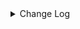 <details><summary> Change Log </summary>

| Change | Commit | Version |
| --- | --- | --- |
|fix code style|https://github.com/apache/seatunnel/commit/d62342aa5| dev |
|[maven-release-plugin] prepare for next development iteration|https://github.com/apache/seatunnel/commit/dca66b78d| dev |
|[maven-release-plugin] prepare release 2.3.10|https://github.com/apache/seatunnel/commit/5c8a4c03d|2.3.10|
|Revert &quot; [improve] update localfile connector config&quot; (#9018)|https://github.com/apache/seatunnel/commit/cdc79e13a|2.3.10|
| [improve] update localfile connector config (#8765)|https://github.com/apache/seatunnel/commit/def369a85|2.3.10|
|[Fix][File]use common-csv to read csv file (#8919)|https://github.com/apache/seatunnel/commit/3e64a4283|2.3.10|
|[Improve][connector-file-base] Improved multiple table file source allocation algorithm for subtasks (#8878)|https://github.com/apache/seatunnel/commit/44a12cc55|2.3.10|
|[Fix][Connector-File] Fix conflicting `file_format_type` requirement (#8823)|https://github.com/apache/seatunnel/commit/6e0d630f7|2.3.10|
|[Feature][Connector-V2] Add `filename_extension` parameter for read/write file (#8769)|https://github.com/apache/seatunnel/commit/78b23c0ef|2.3.10|
|[Improve][Connector-V2] Improve orc read error message (#8751)|https://github.com/apache/seatunnel/commit/d66d9dc9c|2.3.10|
|[Improve] restruct connector common options (#8634)|https://github.com/apache/seatunnel/commit/f3499a6ee|2.3.10|
|[Fix][Connector-V2] User selects csv string pattern (#8572)|https://github.com/apache/seatunnel/commit/227a11f5a|2.3.10|
|[Fix][Connector-V2] Fix CSV String type write type (#8499)|https://github.com/apache/seatunnel/commit/9268f5a25|2.3.10|
|[Fix][File] Fix Multi-file with binary format synchronization failed (#8546)|https://github.com/apache/seatunnel/commit/6e4ee468a|2.3.10|
|[Feature][Connector-V2] Support create emtpy file when no data (#8543)|https://github.com/apache/seatunnel/commit/275db7891|2.3.10|
|[Feature][Connector-V2] Support single file mode in file sink (#8518)|https://github.com/apache/seatunnel/commit/e893deed5|2.3.10|
|[Improve][Connector-file-base] Improved file allocation algorithm for subtasks. (#8453)|https://github.com/apache/seatunnel/commit/d61cba233|2.3.9|
|[Bug] [connector-file] When the data source field is less than the target (Hive) field，it will throw null pointer exception#8150 (#8200)|https://github.com/apache/seatunnel/commit/25b8a02b7|2.3.9|
|[Fix] Set all snappy dependency use one version (#8423)|https://github.com/apache/seatunnel/commit/3ac977c8d|2.3.9|
|[Improve][Connector][Hive] skip temporary hidden directories (#8402)|https://github.com/apache/seatunnel/commit/9fdedc487|2.3.9|
|[Feature][Connector-V2] Support use EasyExcel as read excel engine (#8064)|https://github.com/apache/seatunnel/commit/b8e1177fc|2.3.9|
|[BugFix][Excel] Fix read formulas/number cell value of excel (#8316)|https://github.com/apache/seatunnel/commit/00c5aed1a|2.3.9|
|[Improve][Transform] gz support excel (#8181)|https://github.com/apache/seatunnel/commit/c3ae726ee|2.3.9|
|[Improve][dist]add shade check rule (#8136)|https://github.com/apache/seatunnel/commit/51ef80001|2.3.9|
|[Feature][File] Support config null format for text file read (#8109)|https://github.com/apache/seatunnel/commit/2dbf02df4|2.3.9|
|[Improve][Excel] Support read blank string &amp; auto type-cast (#8111)|https://github.com/apache/seatunnel/commit/3a54f1253|2.3.9|
|[Improve][API] Unified tables_configs and table_list (#8100)|https://github.com/apache/seatunnel/commit/84c0b8d66|2.3.9|
|[Feature][Connectors] LocalFile Support reading gz (#8025)|https://github.com/apache/seatunnel/commit/337aa50f0|2.3.9|
|[Fix][Connector-V2] Fix file binary format sync convert directory to file (#7942)|https://github.com/apache/seatunnel/commit/86ae9272c|2.3.9|
|[Improve][Connector-V2] Change File Read/WriteStrategy `setSeaTunnelRowTypeInfo` to `setCatalogTable` (#7829)|https://github.com/apache/seatunnel/commit/6b5f74e52|2.3.9|
|[Bug] [connectors-v2] The Hadoop Source/Sink fails with Unable to find valid Kerberos Ticket. (#7809)|https://github.com/apache/seatunnel/commit/a8bdea24c|2.3.9|
|[Fix][Connector-V2] Fix When reading Excel data, string and date type conversion errors (#7796)|https://github.com/apache/seatunnel/commit/749b2fe36|2.3.9|
|[Improve][Connector-V2] Support read archive compress file (#7633)|https://github.com/apache/seatunnel/commit/3f98cd8a1|2.3.8|
|[Improve] Refactor S3FileCatalog and it&#x27;s factory (#7457)|https://github.com/apache/seatunnel/commit/d928e8b11|2.3.8|
|[Feature][Connector-V2][Iceberg] Support Iceberg Kerberos (#7246)|https://github.com/apache/seatunnel/commit/e3001207c|2.3.8|
|[Feature][Core] Support using upstream table placeholders in sink options and auto replacement (#7131)|https://github.com/apache/seatunnel/commit/c4ca74122|2.3.6|
|[feature][connector-file-local] add save mode function for localfile (#7080)|https://github.com/apache/seatunnel/commit/7b2f53831|2.3.6|
|[Hotfix][Hive Connector] Fix Hive hdfs-site.xml and hive-site.xml not be load error (#7069)|https://github.com/apache/seatunnel/commit/c23a577f3|2.3.6|
|[Feature][Connector-V2] Add Huawei Cloud OBS connector (#4578)|https://github.com/apache/seatunnel/commit/d266f4db6|2.3.6|
|[Improve][File Connector]Improve xml read code &amp; fix can not use true for a boolean option (#6930)|https://github.com/apache/seatunnel/commit/c13a56399|2.3.6|
|[Improve][Files] Support write fixed/timestamp as int96 of parquet (#6971)|https://github.com/apache/seatunnel/commit/1a48a9c49|2.3.6|
|[Feature][Connector-V2] Supports the transfer of any file (#6826)|https://github.com/apache/seatunnel/commit/c1401787b|2.3.6|
|[Feature][Doris] Add Doris type converter (#6354)|https://github.com/apache/seatunnel/commit/518999184|2.3.6|
|[Improve][Connector-v2] The hive connector support multiple filesystem (#6648)|https://github.com/apache/seatunnel/commit/8a4c01fe3|2.3.6|
|[Improve] Improve read with parquet type convert error (#6683)|https://github.com/apache/seatunnel/commit/6c6580569|2.3.5|
|[Hotfix] fix http source can not read yyyy-MM-dd HH:mm:ss format bug &amp; Improve DateTime Utils (#6601)|https://github.com/apache/seatunnel/commit/19888e796|2.3.5|
|[Bug] Fix OrcWriteStrategy/ParquetWriteStrategy doesn&#x27;t login with kerberos (#6472)|https://github.com/apache/seatunnel/commit/24441c876|2.3.5|
|[Bug] [formats] Fix fail to parse line when content contains the file delimiter (#6589)|https://github.com/apache/seatunnel/commit/17e29185f|2.3.5|
|[Improve][Connector-V2] Support read orc with schema config to cast type (#6531)|https://github.com/apache/seatunnel/commit/d1599f8ad|2.3.5|
|[Chore] Fix `file` spell errors (#6606)|https://github.com/apache/seatunnel/commit/2599d3b73|2.3.5|
|[Feature][Connectors-V2][File]support assign encoding for file source/sink (#6489)|https://github.com/apache/seatunnel/commit/d159fbe08|2.3.5|
|Add support for XML file type to various file connectors such as SFTP, FTP, LocalFile, HdfsFile, and more. (#6327)|https://github.com/apache/seatunnel/commit/ec533ecd9|2.3.5|
|[Test][E2E] Add thread leak check for connector (#5773)|https://github.com/apache/seatunnel/commit/1f2f3fc5f|2.3.4|
|Fix HiveMetaStoreProxy#enableKerberos will return true if doesn&#x27;t enable kerberos (#6307)|https://github.com/apache/seatunnel/commit/1dad6f706|2.3.4|
|[Feature][Connector]add s3file save mode function (#6131)|https://github.com/apache/seatunnel/commit/81c51073b|2.3.4|
|[bugfix][file-execl] Fix the Issue of Abnormal Data Reading from Excel Files (#5932)|https://github.com/apache/seatunnel/commit/6a2b05a84|2.3.4|
|[Feature][Connectors-v2-file-ftp] FTP source/sink add ftp connection mode (#6077)  (#6099)|https://github.com/apache/seatunnel/commit/f6bcc4d59|2.3.4|
|Disable HDFSFileSystem cache (#6039)|https://github.com/apache/seatunnel/commit/135c91818|2.3.4|
|[Feature][OssFile Connector] Make Oss implement source factory and sink factory (#6062)|https://github.com/apache/seatunnel/commit/1a8e9b455|2.3.4|
|[Improve][Common] Adapt `FILE_OPERATION_FAILED` to `CommonError` (#5928)|https://github.com/apache/seatunnel/commit/b3dc0bbc2|2.3.4|
|[Feature][Connector-V2] Support read .xls excel file (#6066)|https://github.com/apache/seatunnel/commit/43787a3dd|2.3.4|
|Add multiple table file sink to base (#6049)|https://github.com/apache/seatunnel/commit/085e0e5fc|2.3.4|
|[Refactor][File Connector] Put Multiple Table File API to File Base Module (#6033)|https://github.com/apache/seatunnel/commit/c324d663b|2.3.4|
|Support using multiple hadoop account (#5903)|https://github.com/apache/seatunnel/commit/d69d88d1a|2.3.4|
|[Feature][Core] Upgrade flink source translation (#5100)|https://github.com/apache/seatunnel/commit/5aabb14a9|2.3.4|
|[Improve][File] Clean memory buffer of `JsonWriteStrategy` &amp; `ExcelWriteStrategy` (#5925)|https://github.com/apache/seatunnel/commit/7297a4c95|2.3.4|
|[Bug][Connector][FileBase]Parquet reader parsing array type exception. (#4457)|https://github.com/apache/seatunnel/commit/5c6b11329|2.3.4|
|[Improve]Change System.out.println to log output. (#5912)|https://github.com/apache/seatunnel/commit/bbedb07a9|2.3.4|
|[Feature] LocalFileSource support multiple table|https://github.com/apache/seatunnel/commit/72be6663a|2.3.4|
|[Improve][Common] Introduce new error define rule (#5793)|https://github.com/apache/seatunnel/commit/9d1b2582b|2.3.4|
|[Improve] Remove use `SeaTunnelSink::getConsumedType` method and mark it as deprecated (#5755)|https://github.com/apache/seatunnel/commit/8de740810|2.3.4|
|[Improve][connector-file] unifiy option between file source/sink and update document (#5680)|https://github.com/apache/seatunnel/commit/8d87cf8fc|2.3.4|
|[Improve][LocalFile] parquet use system timezone (#5605)|https://github.com/apache/seatunnel/commit/b3e13513a|2.3.4|
|[Bugfix][Connector-v2] fix file sink `isPartitionFieldWriteInFile` occurred exception when no columns are given (#5508)|https://github.com/apache/seatunnel/commit/9fb549929|2.3.4|
|[Feature] Support `LZO` compress on File Read (#5083)|https://github.com/apache/seatunnel/commit/a4a190109|2.3.4|
|[Feature][Connector-V2][File] Support read empty directory (#5591)|https://github.com/apache/seatunnel/commit/1f58f224a|2.3.4|
|[Hotfix][File-Connector] Fix WriteStrategy parallel writing thread unsafe issue (#5546)|https://github.com/apache/seatunnel/commit/1177d02d5|2.3.4|
|[Feature] [File Connector] Supports writing column names when the output type is file (CSV) (#5459)|https://github.com/apache/seatunnel/commit/f73b37291|2.3.4|
|Revert &quot;[fix][hive-source][bug] fix An error occurred reading an empty directory (#5427)&quot; (#5487)|https://github.com/apache/seatunnel/commit/093901068|2.3.4|
|[fix][hive-source][bug] fix An error occurred reading an empty directory (#5427)|https://github.com/apache/seatunnel/commit/de7b86a5d|2.3.4|
|[Improve][CheckStyle] Remove useless &#x27;SuppressWarnings&#x27; annotation of checkstyle. (#5260)|https://github.com/apache/seatunnel/commit/51c0d709b|2.3.4|
|[Hotfix] Fix com.google.common.base.Preconditions to seatunnel shade one (#5284)|https://github.com/apache/seatunnel/commit/ed5eadcf7|2.3.3|
|[Feature][Connector V2][File] Add config of &#x27;file_filter_pattern&#x27;, which used for filtering files. (#5153)|https://github.com/apache/seatunnel/commit/a3c13e59e|2.3.3|
|[bugfix] [File Base] Fix Hadoop Kerberos authentication related issues. (#5171)|https://github.com/apache/seatunnel/commit/2a85525f4|2.3.3|
|[Feature][Connector-V2][File] Add cos source&amp;sink (#4979)|https://github.com/apache/seatunnel/commit/1f9467643|2.3.3|
|[Improve][Connector[File] Optimize files commit order (#5045)|https://github.com/apache/seatunnel/commit/1e18a8c53|2.3.3|
|[Feature][E2E][FtpFile] add ftp file e2e test case (#4647)|https://github.com/apache/seatunnel/commit/b1b1f5e7e|2.3.3|
|[Bugfix] [Connector-V2] [File] Fix read temp file (#4876)|https://github.com/apache/seatunnel/commit/5e03d22d6|2.3.2|
| [Feature][ConnectorV2]add file excel sink and source (#4164)|https://github.com/apache/seatunnel/commit/e3b97ae5d|2.3.2|
|Change file type to file_format_type in file source/sink (#4249)|https://github.com/apache/seatunnel/commit/973a2fae3|2.3.1|
|[improve][zeta] fix zeta bugs|https://github.com/apache/seatunnel/commit/3a82e8b39|2.3.1|
|[chore] Code format with spotless plugin.|https://github.com/apache/seatunnel/commit/291214ad6|2.3.1|
|Merge branch &#x27;dev&#x27; into merge/cdc|https://github.com/apache/seatunnel/commit/4324ee191|2.3.1|
|[Improve][Project] Code format with spotless plugin.|https://github.com/apache/seatunnel/commit/423b58303|2.3.1|
|[improve][api] Refactoring schema parse (#4157)|https://github.com/apache/seatunnel/commit/b2f573a13|2.3.1|
|[Imprve][Connector-V2][Hive] Support read text table &amp; Column projection (#4105)|https://github.com/apache/seatunnel/commit/717620f54|2.3.1|
|[Improve][build] Give the maven module a human readable name (#4114)|https://github.com/apache/seatunnel/commit/d7cd60105|2.3.1|
|[Improve][Project] Code format with spotless plugin. (#4101)|https://github.com/apache/seatunnel/commit/a2ab16656|2.3.1|
|[Improve][Connector-V2][Hive] Support assign partitions (#3842)|https://github.com/apache/seatunnel/commit/6a4a850b4|2.3.1|
|[Bug][Connectors] Text And Json WriteStrategy lost the sinkColumnsIndexInRow (#3863)|https://github.com/apache/seatunnel/commit/7b5f6f1bc|2.3.1|
|[Feature][Connector-V2][File] Support compress (#3899)|https://github.com/apache/seatunnel/commit/55602f6b1|2.3.1|
|[Feature][Connector-V2][File] Allow the user to set the row delimiter as an empty string (#3854)|https://github.com/apache/seatunnel/commit/84508fcb6|2.3.1|
|[Feature][Connector-V2] Support kerberos in hive and hdfs file connector (#3840)|https://github.com/apache/seatunnel/commit/055ad9d83|2.3.1|
|[Feature][Connector-V2][File] Support skip number when reading text csv files (#3900)|https://github.com/apache/seatunnel/commit/243b6a6b2|2.3.1|
|[Feature][API &amp; Connector &amp; Doc] add parallelism and column projection interface (#3829)|https://github.com/apache/seatunnel/commit/b9164b8ba|2.3.1|
|[Improve][Connector-V2][File] Improve file connector option rule and document (#3812)|https://github.com/apache/seatunnel/commit/bd7607766|2.3.1|
|[Improve][Connector-V2][File] File Connector add lzo compression way. (#3782)|https://github.com/apache/seatunnel/commit/8875d0258|2.3.1|
|[Improve][Connector-V2] The log outputs detailed exception stack information (#3805)|https://github.com/apache/seatunnel/commit/d0c6217f2|2.3.1|
|fix file source connector option rule bug (#3804)|https://github.com/apache/seatunnel/commit/cab42f6eb|2.3.1|
|[Feature][Shade] Add seatunnel hadoop3 uber (#3755)|https://github.com/apache/seatunnel/commit/5a024bdf8|2.3.0|
|[Improve][Connector-V2][HDFS] Support setting hdfs-site.xml (#3778)|https://github.com/apache/seatunnel/commit/c8d59ecac|2.3.0|
|[Feature][Connector-V2][File] Optimize filesystem utils (#3749)|https://github.com/apache/seatunnel/commit/ac4e880fb|2.3.0|
|[Improve] [Connector-V2] Fix Kafka sink can&#x27;t run EXACTLY_ONCE semantics (#3724)|https://github.com/apache/seatunnel/commit/5e3f196e2|2.3.0|
|[Connector-V2] [File] Fix bug data file name will duplicate when use SeaTunnel Engine (#3717)|https://github.com/apache/seatunnel/commit/c96c53004|2.3.0|
|[Hotfix][Connector-V2][File] Fix file sink connector npe (#3706)|https://github.com/apache/seatunnel/commit/a662a88fd|2.3.0|
|[Feature][Connector-V2][Oss jindo] Add oss jindo source &amp; sink connector (#3456)|https://github.com/apache/seatunnel/commit/250737231|2.3.0|
|[Improve][Connector-V2][File] Support split file based on batch size (#3625)|https://github.com/apache/seatunnel/commit/f39e3a531|2.3.0|
|[Improve][Connector-V2][File] Unified excetion for file source &amp; sink connectors (#3525)|https://github.com/apache/seatunnel/commit/031e8e263|2.3.0|
|[Hotfix][Connector-V2][Hive] Fix npe of getting file system (#3506)|https://github.com/apache/seatunnel/commit/e1fc3d1b0|2.3.0|
|[Improve][core-v1][seatunnel-core-base] remove seatunnel-core-base (#3480)|https://github.com/apache/seatunnel/commit/d6e6a02a3|2.3.0|
|[Feature][Connector-V2][File] Add option and factory for file connectors (#3375)|https://github.com/apache/seatunnel/commit/db286e863|2.3.0|
|[Improve][Connector-V2][File] Improve code structure (#3238)|https://github.com/apache/seatunnel/commit/dd5c35388|2.3.0|
|[Hotfix][Connector-V2][Hive] Fix the bug that when write data to hive throws NullPointerException (#3258)|https://github.com/apache/seatunnel/commit/777bf6b42|2.3.0|
|[Bug]add 3node worker done test and fix some bug (#3115)|https://github.com/apache/seatunnel/commit/bc852a4df|2.3.0|
|[Feature][Connector-V2][SFTP] Add SFTP file source &amp; sink connector (#3006)|https://github.com/apache/seatunnel/commit/9e496383b|2.3.0|
|[Feature][Connector-V2][S3] Add S3 file source &amp; sink connector (#3119)|https://github.com/apache/seatunnel/commit/f27d68ca9|2.3.0-beta|
|[Feature][Connector-V2][File] Fix filesystem get error (#3117)|https://github.com/apache/seatunnel/commit/7404c180d|2.3.0-beta|
|[Improve][Connector-v2][file] Reuse array type container when read row data (#3123)|https://github.com/apache/seatunnel/commit/da0646ac6|2.3.0-beta|
|[Hotfix][Connector-V2][File] Fix ParquetReadStrategy get NPE (#3122)|https://github.com/apache/seatunnel/commit/ba99de08c|2.3.0-beta|
|[hotfix][engine] Add master node switch test and fix bug (#3082)|https://github.com/apache/seatunnel/commit/608be51bc|2.3.0-beta|
|[Improve][Connector-V2][File] Support parse field from file path (#2985)|https://github.com/apache/seatunnel/commit/0bc12085c|2.3.0-beta|
|[hotfix][connector][file] Solved the bug of can not parse &#x27;\t&#x27; as delimiter from config file (#3083)|https://github.com/apache/seatunnel/commit/bfde59675|2.3.0-beta|
|unify `flatten-maven-plugin` version (#3078)|https://github.com/apache/seatunnel/commit/ed743fddc|2.3.0-beta|
|[Improve][Connector-V2] Improve text write (#2971)|https://github.com/apache/seatunnel/commit/0ecd7906c|2.3.0-beta|
|[Improve][connector][file] Support user-defined schema for reading text file (#2976)|https://github.com/apache/seatunnel/commit/1c05ee0d7|2.3.0-beta|
|[Bug][Connector-V2][File] Fix the bug of incorrect path in windows environment (#2980)|https://github.com/apache/seatunnel/commit/2e1616186|2.3.0-beta|
|[Improve][Connector] Improve write parquet (#2943)|https://github.com/apache/seatunnel/commit/8fd966394|2.3.0-beta|
|[Improve][all] change Log to @Slf4j (#3001)|https://github.com/apache/seatunnel/commit/6016100f1|2.3.0-beta|
|[Bug][connector-file-base] Fix source split assigning reader to negative number (#2921)|https://github.com/apache/seatunnel/commit/0b5a2852f|2.3.0-beta|
|[Improve][Connector-V2] Improve orc write strategy to support all data types (#2860)|https://github.com/apache/seatunnel/commit/4d048cc23|2.3.0-beta|
|[Fix] [Connector-V2-File] Fix file connector bug (#2858)|https://github.com/apache/seatunnel/commit/e0459bbab|2.2.0-beta|
|[Fix][Connector-V2] Fix HiveSource Connector read orc table error (#2845)|https://github.com/apache/seatunnel/commit/61720306e|2.2.0-beta|
|[Improve][Connector-V2] Improve read parquet (#2841)|https://github.com/apache/seatunnel/commit/e19bc82f9|2.2.0-beta|
|[Imporve][Connector-V2] Refactor ftp sink &amp; Add ftp file source (#2774)|https://github.com/apache/seatunnel/commit/4aacbcdd1|2.2.0-beta|
|[Bug] [Connector-V2] Fix hive source connector parallelism not work (#2823)|https://github.com/apache/seatunnel/commit/9f21d4c76|2.2.0-beta|
|[Improve][Connector-V2] Imporve orc read strategy (#2747)|https://github.com/apache/seatunnel/commit/af34beda3|2.2.0-beta|
|[DEV][Api] Replace SeaTunnelContext with JobContext and remove singleton pattern (#2706)|https://github.com/apache/seatunnel/commit/cbf82f755|2.2.0-beta|
|[Improve][build] Improved scope of maven-shade-plugin (#2665)|https://github.com/apache/seatunnel/commit/93bc8bd11|2.2.0-beta|
|[Feature][Connector-V2] Add oss sink (#2629)|https://github.com/apache/seatunnel/commit/bb2ad4048|2.2.0-beta|
|[#2606]Dependency management split (#2630)|https://github.com/apache/seatunnel/commit/fc047be69|2.2.0-beta|
|[Improve][Connector-V2] Refactor the structure of file sink to reduce redundant codes (#2555)|https://github.com/apache/seatunnel/commit/631509293|2.2.0-beta|
|[Feature][Connector-V2] Add oss source connector (#2467)|https://github.com/apache/seatunnel/commit/712b77744|2.2.0-beta|
|[Feature][File connector] Support ftp file sink (#2483)|https://github.com/apache/seatunnel/commit/a87e5de80|2.2.0-beta|
|[Feature][Connector-V2] Add hdfs file json support (#2451)|https://github.com/apache/seatunnel/commit/84f6b17c1|2.2.0-beta|
|[Feature][Connector-V2] Add base source connector code for connector-file-base (#2399)|https://github.com/apache/seatunnel/commit/1829ddc66|2.2.0-beta|
|[Improve][Connector-V2] Refactor the package of local file connector (#2403)|https://github.com/apache/seatunnel/commit/a538daed5|2.2.0-beta|
|[Feature][Connector-V2] Add json file sink &amp; json format (#2385)|https://github.com/apache/seatunnel/commit/dd68c06b0|2.2.0-beta|
|[Bug][Connector-V2] Fix the bug that file connector release resources multi times (#2379)|https://github.com/apache/seatunnel/commit/58c64aab2|2.2.0-beta|
|[Improve][Connector-V2] Optimize the code structure (#2380)|https://github.com/apache/seatunnel/commit/7376ec7ab|2.2.0-beta|
|[Feature][Connector-V2] Support orc file format in file connector (#2369)|https://github.com/apache/seatunnel/commit/f44fe1e03|2.2.0-beta|
|[improve][UT] Upgrade junit to 5.+ (#2305)|https://github.com/apache/seatunnel/commit/362319ff3|2.2.0-beta|
|Replace plain string with constants (#2308)|https://github.com/apache/seatunnel/commit/3c0415e56|2.2.0-beta|
|[Connector-V2] Add parquet writer in file connector (#2273)|https://github.com/apache/seatunnel/commit/c95cc72cf|2.2.0-beta|
|[Connector-V2] Add Hive sink connector v2 (#2158)|https://github.com/apache/seatunnel/commit/23ad4ee73|2.2.0-beta|
|[Connector-V2] Add File Sink Connector (#2117)|https://github.com/apache/seatunnel/commit/e2283da64|2.2.0-beta|

</details>

